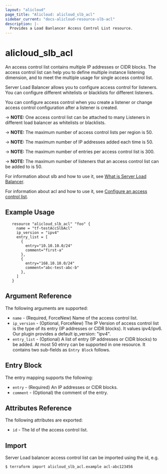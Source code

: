 ```yaml
---
layout: "alicloud"
page_title: "Alicloud: alicloud_slb_acl"
sidebar_current: "docs-alicloud-resource-slb-acl"
description: |-
  Provides a Load Banlancer Access Control List resource.
---
```


# alicloud\_slb\_acl

An access control list contains multiple IP addresses or CIDR blocks.
The access control list can help you to define multiple instance listening dimension,
and to meet the multiple usage for single access control list.

Server Load Balancer allows you to configure access control for listeners.
You can configure different whitelists or blacklists for different listeners.

You can configure access control
when you create a listener or change access control configuration after a listener is created.

-> **NOTE:** One access control list can be attached to many Listeners in different load balancer as whitelists or blacklists.

-> **NOTE:** The maximum number of access control lists per region  is 50.

-> **NOTE:** The maximum number of IP addresses added each time is 50.

-> **NOTE:** The maximum number of entries per access control list is 300.

-> **NOTE:** The maximum number of listeners that an access control list can be added to is 50.

For information about slb and how to use it, see [What is Server Load Balancer](https://www.alibabacloud.com/help/doc-detail/27539.htm).

For information about acl and how to use it, see [Configure an access control list](https://www.alibabacloud.com/help/doc-detail/85978.htm).


## Example Usage

```
   resource "alicloud_slb_acl" "foo" {
     name = "tf-testAccSlbAcl"
     ip_version = "ipv4"
     entry_list = [
       {
         entry="10.10.10.0/24"
         comment="first-a"
       },
       {
         entry="168.10.10.0/24"
         comment="abc-test-abc-b"
       },
     ]
   }
```

## Argument Reference

The following arguments are supported:

* `name` - (Required, ForceNew) Name of the access control list.
* `ip_version` - (Optional, ForceNew) The IP Version of access control list is the type of its entry (IP addresses or CIDR blocks). It values ipv4/ipv6. Our plugin provides a default ip_version: "ipv4".
* `entry_list` - (Optional) A list of entry (IP addresses or CIDR blocks) to be added. At most 50 etnry can be supported in one resource. It contains two sub-fields as `Entry Block` follows.

## Entry Block

The entry mapping supports the following:

* `entry` - (Required) An IP addresses or CIDR blocks.
* `comment` - (Optional) the comment of the entry.

## Attributes Reference

The following attributes are exported:

* `id` - The Id of the access control list.

## Import

Server Load balancer access control list can be imported using the id, e.g.

```
$ terraform import alicloud_slb_acl.example acl-abc123456
```
